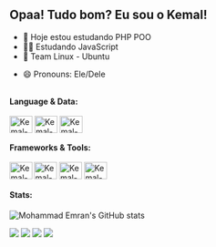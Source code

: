 ##  Opaa! Tudo bom? Eu sou o Kemal!
- 🐘 Hoje estou estudando PHP POO
- 👨‍💻 Estudando JavaScript
- 🐧 Team Linux - Ubuntu 
<!-- - 🇼 Estudando WordPress -->
<!-- - 👨‍💻 Estudando Flutter -->
- 😄 Pronouns: Ele/Dele

<br>
<div style="display: inline_block">
<strong>Language & Data:</strong>
<br>
<br>
<img align="center" alt="Kemal-php" height="30" width="40" src="https://cdn.jsdelivr.net/gh/devicons/devicon/icons/php/php-original.svg" />
<img align="center" alt="Kemal-Js" height="30" width="40" src="https://cdn.jsdelivr.net/gh/devicons/devicon/icons/javascript/javascript-original.svg" />
<img  align="center" alt="Kemal-Js" height="30" width="40" src="https://cdn.jsdelivr.net/gh/devicons/devicon/icons/flutter/flutter-original.svg" />
</div>
<br>
<strong>Frameworks & Tools:</strong>

<div style="display: inline_block"><br>

<img align="center" alt="Kemal-Wp" height="30" width="40" src="https://cdn.jsdelivr.net/gh/devicons/devicon/icons/wordpress/wordpress-original.svg" />
<img align="center" alt="Kemal-Lara" height="30" width="40" src="https://cdn.jsdelivr.net/gh/devicons/devicon/icons/laravel/laravel-plain-wordmark.svg" />
<img align="center" alt="Kemal-Bs" height="30" width="40" src="https://cdn.jsdelivr.net/gh/devicons/devicon/icons/bootstrap/bootstrap-original.svg" />
<img align="left" alt="Kemal-Ubuntu" height="30" width="40" 
src="https://cdn.jsdelivr.net/gh/devicons/devicon/icons/ubuntu/ubuntu-plain-wordmark.svg" />

#### Stats:
![Mohammad Emran's GitHub stats](https://github-readme-stats-phpfour.vercel.app/api?username=Kemal201&show_icons=true&count_private=true) 
<!-- ![Mohammad Emran's Top Langs](https://github-readme-stats-phpfour.vercel.app/api/top-langs/?username=Kemal201&layout=compact) -->


<div> 
  <a href="https://instagram.com/kemalgb7/" target="_blank"><img src="https://img.shields.io/badge/-Instagram-%23E4405F?style=for-the-badge&logo=instagram&logoColor=white" target="_blank"></a>
 <a href="https://discord.gg/NjXwxz5gqg" target="_blank"><img src="https://img.shields.io/badge/Discord-7289DA?style=for-the-badge&logo=discord&logoColor=white" target="_blank"></a> 
  <a href = "mailto:kemalguedes10@gmail.com"><img src="https://img.shields.io/badge/-Gmail-%23333?style=for-the-badge&logo=gmail&logoColor=white" target="_blank"></a>
  <a href="https://www.linkedin.com/in/kemal-guedes-barbieri-442a111b5" target="_blank"><img src="https://img.shields.io/badge/-LinkedIn-%230077B5?style=for-the-badge&logo=linkedin&logoColor=white" target="_blank"></a> 
  
</div>

